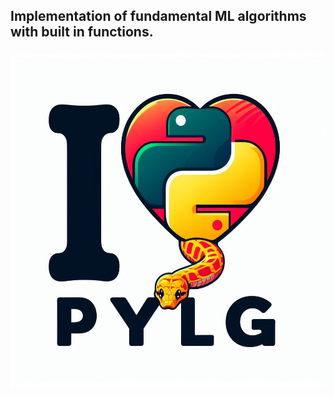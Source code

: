 ##  Implementation of fundamental ML algorithms with built in functions.
<p align="center">
<img src="love_python.jpg" alt="drawing" width="575" height = 540 />
</p>

